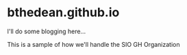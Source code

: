 # bthedean.github.io
I'll do some blogging here...

This is a sample of how we'll handle the SIO GH Organization
